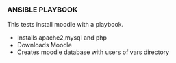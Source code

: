 ### ANSIBLE PLAYBOOK
This tests install moodle with a playbook.
- Installs apache2,mysql and php
- Downloads Moodle
- Creates moodle database with users of vars directory
